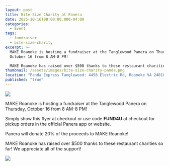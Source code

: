 ```yaml
---
layout: post
title: Bite-Size Charity at Panera
date: 2025-10-16T08:00:00.000-04:00
categories:
  - Event
tags:
  - fundraiser
  - bite-size-charity
excerpt: >-
  MAKE Roanoke is hosting a fundraiser at the Tanglewood Panera on Thursday,
  October 16 from 8 AM-8 PM!

  MAKE Roanoke has raised over $500 thanks to these restaurant charities so far! We appreciate all of the support! 
thumbnail: /assets/images/bite-size-charity-panda.png
location: "Panda Express Tanglewood: 4458 Electric Rd, Roanoke VA 24018"
published: "true"
---
```

![](/assets/images/bite-size-charity-panda.png)

MAKE Roanoke is hosting a fundraiser at the Tanglewood Panera on Thursday, October 16 from 8 AM-8 PM!

Simply show this flyer at checkout or use code **FUND4U** at checkout for pickup orders in the official Panera app or website.

Panera will donate 20% of the proceeds to MAKE Roanoke!

MAKE Roanoke has raised over $500 thanks to these restaurant charities so far! We appreciate all of the support! 

![](/assets/images/2025-09-10-panda.png)
